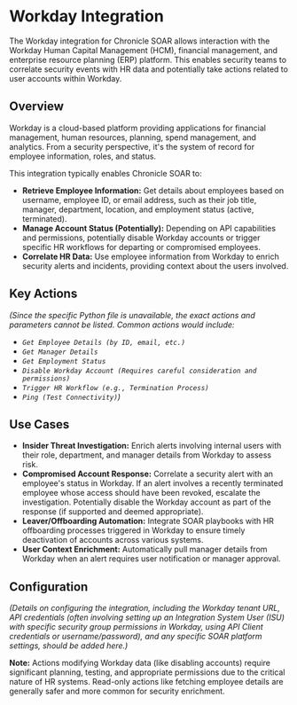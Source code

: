 # Workday Integration

The Workday integration for Chronicle SOAR allows interaction with the Workday Human Capital Management (HCM), financial management, and enterprise resource planning (ERP) platform. This enables security teams to correlate security events with HR data and potentially take actions related to user accounts within Workday.

## Overview

Workday is a cloud-based platform providing applications for financial management, human resources, planning, spend management, and analytics. From a security perspective, it's the system of record for employee information, roles, and status.

This integration typically enables Chronicle SOAR to:

*   **Retrieve Employee Information:** Get details about employees based on username, employee ID, or email address, such as their job title, manager, department, location, and employment status (active, terminated).
*   **Manage Account Status (Potentially):** Depending on API capabilities and permissions, potentially disable Workday accounts or trigger specific HR workflows for departing or compromised employees.
*   **Correlate HR Data:** Use employee information from Workday to enrich security alerts and incidents, providing context about the users involved.

## Key Actions

*(Since the specific Python file is unavailable, the exact actions and parameters cannot be listed. Common actions would include:*
*   *`Get Employee Details (by ID, email, etc.)`*
*   *`Get Manager Details`*
*   *`Get Employment Status`*
*   *`Disable Workday Account (Requires careful consideration and permissions)`*
*   *`Trigger HR Workflow (e.g., Termination Process)`*
*   *`Ping (Test Connectivity)`)*

## Use Cases

*   **Insider Threat Investigation:** Enrich alerts involving internal users with their role, department, and manager details from Workday to assess risk.
*   **Compromised Account Response:** Correlate a security alert with an employee's status in Workday. If an alert involves a recently terminated employee whose access should have been revoked, escalate the investigation. Potentially disable the Workday account as part of the response (if supported and deemed appropriate).
*   **Leaver/Offboarding Automation:** Integrate SOAR playbooks with HR offboarding processes triggered in Workday to ensure timely deactivation of accounts across various systems.
*   **User Context Enrichment:** Automatically pull manager details from Workday when an alert requires user notification or manager approval.

## Configuration

*(Details on configuring the integration, including the Workday tenant URL, API credentials (often involving setting up an Integration System User (ISU) with specific security group permissions in Workday, using API Client credentials or username/password), and any specific SOAR platform settings, should be added here.)*

**Note:** Actions modifying Workday data (like disabling accounts) require significant planning, testing, and appropriate permissions due to the critical nature of HR systems. Read-only actions like fetching employee details are generally safer and more common for security enrichment.
